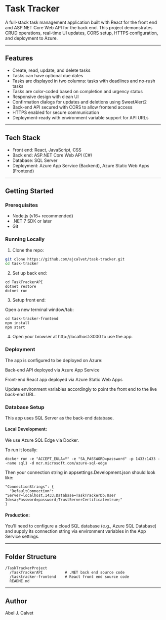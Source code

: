 # Task Tracker

A full-stack task management application built with React for the front end and ASP.NET Core Web API for the back end. This project demonstrates CRUD operations, real-time UI updates, CORS setup, HTTPS configuration, and deployment to Azure.

---

## Features

- Create, read, update, and delete tasks
- Tasks can have optional due dates
- Tasks are displayed in two columns: tasks with deadlines and no-rush tasks
- Tasks are color-coded based on completion and urgency status
- Responsive design with clean UI
- Confirmation dialogs for updates and deletions using SweetAlert2
- Back-end API secured with CORS to allow frontend access
- HTTPS enabled for secure communication
- Deployment-ready with environment variable support for API URLs

---

## Tech Stack

- Front end: React, JavaScript, CSS
- Back end: ASP.NET Core Web API (C#)
- Database: SQL Server
- Deployment: Azure App Service (Backend), Azure Static Web Apps (Frontend)

---

## Getting Started

### Prerequisites

- Node.js (v16+ recommended)
- .NET 7 SDK or later
- Git

### Running Locally

1. Clone the repo:

```bash
git clone https://github.com/ajcalvet/task-tracker.git
cd task-tracker
```

2. Set up back end:

```
cd TaskTrackerAPI
dotnet restore
dotnet run
```

3. Setup front end:

Open a new terminal window/tab:

```
cd task-tracker-frontend
npm install
npm start
```

4. Open your browser at http://localhost:3000 to use the app.

### Deployment

The app is configured to be deployed on Azure:

Back-end API deployed via Azure App Service

Front-end React app deployed via Azure Static Web Apps

Update environment variables accordingly to point the front end to the live back-end URL.

### Database Setup

This app uses SQL Server as the back-end database.

#### Local Development:

We use Azure SQL Edge via Docker.

To run it locally:

```
docker run -e "ACCEPT_EULA=Y" -e "SA_PASSWORD=password" -p 1433:1433 --name sql1 -d mcr.microsoft.com/azure-sql-edge
```

Then your connection string in appsettings.Development.json should look like:

```
"ConnectionStrings": {
  "DefaultConnection": "Server=localhost,1433;Database=TaskTrackerDb;User Id=sa;Password=password;TrustServerCertificate=true;"
}
```

#### Production:

You'll need to configure a cloud SQL database (e.g., Azure SQL Database) and supply its connection string via environment variables in the App Service settings.

---

## Folder Structure

```
/TaskTrackerProject
  /TaskTrackerAPI          # .NET back end source code
  /tasktracker-frontend    # React front end source code
  README.md
```

---

## Author

Abel J. Calvet

